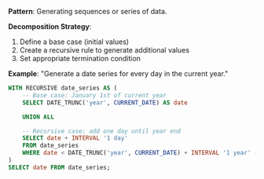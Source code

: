 **Pattern**: Generating sequences or series of data.

**Decomposition Strategy**:

1. Define a base case (initial values)
2. Create a recursive rule to generate additional values
3. Set appropriate termination condition

**Example**: "Generate a date series for every day in the current year."

```SQL
WITH RECURSIVE date_series AS (
    -- Base case: January 1st of current year
    SELECT DATE_TRUNC('year', CURRENT_DATE) AS date

    UNION ALL

    -- Recursive case: add one day until year end
    SELECT date + INTERVAL '1 day'
    FROM date_series
    WHERE date < DATE_TRUNC('year', CURRENT_DATE) + INTERVAL '1 year' - INTERVAL '1 day'
)
SELECT date FROM date_series;
```
